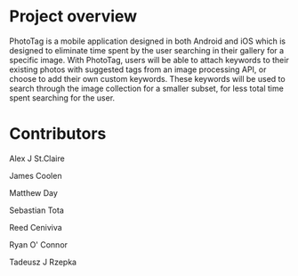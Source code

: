 # Project overview
PhotoTag is a mobile application designed in both Android and iOS which is designed to eliminate time spent by the user searching in their gallery for a specific image. With PhotoTag, users will be able to attach keywords to their existing photos with suggested tags from an image processing API, or choose to add their own custom keywords. These keywords will be used to search through the image collection for a smaller subset, for less total time spent searching for the user. 


# Contributors
Alex J St.Claire

James Coolen

Matthew Day

Sebastian Tota

Reed Ceniviva

Ryan O' Connor

Tadeusz J Rzepka
